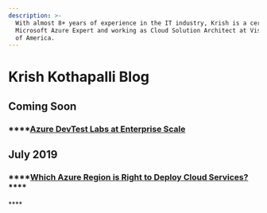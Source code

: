 ```yaml
---
description: >-
  With almost 8+ years of experience in the IT industry, Krish is a certified 
  Microsoft Azure Expert and working as Cloud Solution Architect at Visionworks
  of America.
---
```


# Krish Kothapalli Blog

## **Coming Soon** 

### \*\*\*\*[**Azure DevTest Labs at Enterprise Scale**](https://blog.krishkothapalli.com/azure-cloud-articles/azure-devtest-labs-at-enterprise-scale)

## **July 2019**

### \*\*\*\*[**Which Azure Region is Right to Deploy Cloud Services?**](https://blog.krishkothapalli.com/azure-cloud-articles/which-azure-region-is-right-to-deploy-cloud-services)\*\*\*\*

\*\*\*\*

